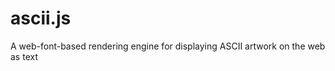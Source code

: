 ascii.js
========

A web-font-based rendering engine for displaying ASCII artwork on the web as text
